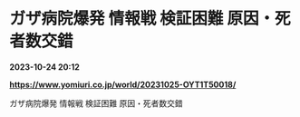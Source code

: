 # ガザ病院爆発 情報戦 検証困難 原因・死者数交錯

**2023-10-24 20:12**

**https://www.yomiuri.co.jp/world/20231025-OYT1T50018/**

ガザ病院爆発 情報戦 検証困難 原因・死者数交錯